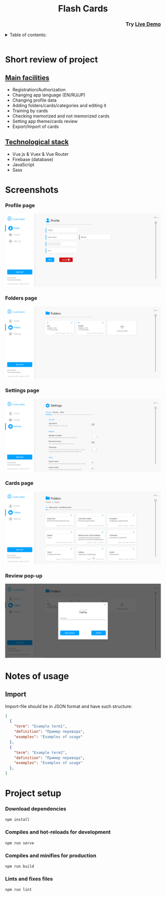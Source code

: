 <h1 id="top" align="center" style="font-weight:">Flash Cards</h1>

<h3 align="right" style="font-weight:">
  Try <a href="https://zif1r.github.io/flash-cards-new/">Live Demo</a>
</h3>

<details>
  <summary>Table of contents:</summary>
  <ul>
    <li><a href="#description">Short review of project</a></li>
    <ul>
      <li><a href="#facilities">Main facilities</a></li>
      <li><a href="#stack">Technological stack</a></li>
    </ul>
    <li><a href="#screenshots">Screenshots</a></li>
    <ul>
      <li><a href="#profile">Profile page</a></li>
      <li><a href="#folders">Folders page</a></li>
      <li><a href="#cards">Cards page</a></li>
      <li><a href="#settings">Settings page</a></li>
      <li><a href="#review">Review pop-up</a></li>
    </ul>
    <li><a href="#notes">Notes of usage</a></li>
    <ul>
      <li><a href="#import">Import</a></li>
    </ul>
    <li><a href="#setup">Project setup</a></li>
  </ul>
</details>

<br>

<h1 id="description" style="font-size: 27px">Short review of project</h1>

<h2 id="facilities" style="text-decoration: underline">Main facilities</h2>

- Registration/Authorization
- Changing app language (EN/RU/JP)
- Changing profile data
- Adding folders/cards/categories and editing it
- Training by cards
- Checking memorized and not memorized cards
- Setting app theme/cards review
- Export/Import of cards

<h2 id="stack" style="text-decoration: underline">Technological stack</h2>

- Vue.js & Vuex & Vue Router
- Firebase (database)
- JavaScript
- Sass

<h1 id="screenshots">Screenshots</h1>

<h3 id="profile">Profile page</h3>

<img id="profile" src="./readme_src/profile.png" />

<br>

<h3 id="folders">Folders page</h3>

<img src="./readme_src/folders.PNG" />

<br>

<h3 id="settings">Settings page</h3>

<img src="./readme_src/settings.png" />

<br>

<h3 id="cards">Cards page</h3>

<img src="./readme_src/cards.png" />

<br>

<h3 id="review">Review pop-up</h3>

<img src="./readme_src/review.png" />

<br>

<h1 id="notes">Notes of usage</h1>

<h2 id="import">Import</h2>

Import-file should be in JSON format and have such structure:

```json
[
  {
    "term": "Example term1",
    "definition": "Пример перевода",
    "examples": "Examples of usage"
  },
  {
    "term": "Example term2",
    "definition": "Пример перевода",
    "examples": "Examples of usage"
  },
]
```

<h1 id="setup">Project setup</h1>

### Download dependencies
```
npm install
```

### Compiles and hot-reloads for development
```
npm run serve
```

### Compiles and minifies for production
```
npm run build
```

### Lints and fixes files
```
npm run lint
```

